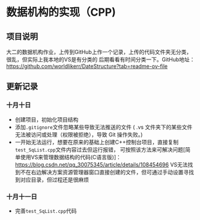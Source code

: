 ﻿# 数据机构的实现（CPP)  
## 项目说明
大二的数据机构作业，上传到GitHub上作一个记录，上传的代码文件夹无分类，很乱，但实际上我本地的VS是有分类的
后期看看有时间分类一下。GitHub地址：https://github.com/worldlikerr/DateStructure?tab=readme-ov-file
## 更新记录
### 十月十日
+ 创建项目，初始化项目结构  
+ 添加`.gitignore`文件忽略某些导致无法推送的文件
( .vs 文件夹下的某些文件无法被访问或处理（权限被拒绝），导致 Git 操作失败。)
+ 一开始无法运行，想要在原来的基础上创建C++控制台项目，直接复制`test_SqList.cpp`文件内容过去但运行报错，
可按照该方法来可解决问题[简单使用VS来管理数据结构的代码(C语言版)]：https://blog.csdn.net/qq_30075345/article/details/108454696
 VS无法找到不在右边解决方案资源管理器窗口直接创建的文件，但可通过手动设置寻找到对应目录，但过程还是很麻烦
### 十月十一日
+ 完善`test_SqList.cpp`代码